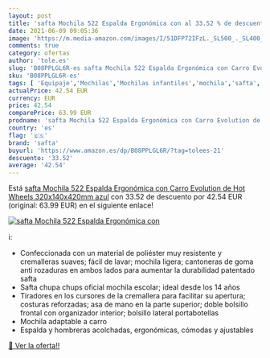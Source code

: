 ```yaml
---
layout: post
title: 'safta Mochila 522 Espalda Ergonómica con al 33.52 % de descuento'
date: 2021-06-09 09:05:36
image: 'https://m.media-amazon.com/images/I/51DFP72IFzL._SL500_._SL400_.jpg'
comments: true
category: ofertas
author: 'tole.es'
slug: 'B08PPLGL6R-es safta Mochila 522 Espalda Ergonómica con Carro Evolution...'
sku: 'B08PPLGL6R-es'
tags: [ 'Equipaje','Mochilas','Mochilas infantiles','mochila','safta', ]
actualPrice: 42.54 EUR
currency: EUR
price: 42.54
comparePrice: 63.99 EUR
prodname: 'safta Mochila 522 Espalda Ergonómica con Carro Evolution de Hot Wheels  320x140x420mm  azul'
country: 'es'
flag: '🇪🇸'
brand: 'safta'
buyurl: 'https://www.amazon.es/dp/B08PPLGL6R/?tag=tolees-21'
descuento: '33.52'
average: '42.54'
---
```


Está [safta Mochila 522 Espalda Ergonómica con Carro Evolution de Hot Wheels  320x140x420mm  azul](https://www.amazon.es/dp/B08PPLGL6R/?tag=tolees-21) con 33.52 de descuento por 42.54 EUR (original: 63.99 EUR) en el siguiente enlace!

[![safta Mochila 522 Espalda Ergonómica con](https://m.media-amazon.com/images/I/51DFP72IFzL._SL500_._SL400_.jpg)](https://www.amazon.es/dp/B08PPLGL6R/?tag=tolees-21)

ℹ️:

- Confeccionada con un material de poliéster muy resistente y cremalleras suaves; fácil de lavar; mochila ligera; cantoneras de goma anti rozaduras en ambos lados para aumentar la durabilidad patentado safta
- Safta chupa chups oficial mochila escolar; ideal desde los 14 años
- Tiradores en los cursores de la cremallera para facilitar su apertura; costuras reforzadas; asa de mano en la parte superior; doble bolsillo frontal con organizador interior; bolsillo lateral portabotellas
- Mochila adaptable a carro
- Espalda y hombreras acolchadas, ergonómicas, cómodas y ajustables

[🛒 Ver la oferta!!](https://www.amazon.es/dp/B08PPLGL6R/?tag=tolees-21)
